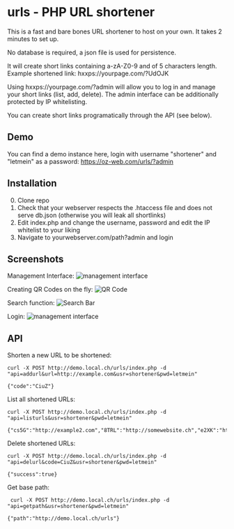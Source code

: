 # urls - PHP URL shortener
This is a fast and bare bones URL shortener to host on your own. It takes 2 minutes to set up.

No database is required, a json file is used for persistence.

It will create short links containing a-zA-Z0-9 and of 5 characters length.
Example shortened link:
hxxps://yourpage.com/?UdOJK

Using hxxps://yourpage.com/?admin will allow you to log in and manage your short links (list, add, delete).
The admin interface can be additionally protected by IP whitelisting. 

You can create short links programatically through the API (see below).

## Demo
You can find a demo instance here, login with username "shortener" and "letmein" as a password:
https://oz-web.com/urls/?admin

## Installation
0. Clone repo
1. Check that your webserver respects the .htaccess file and does not serve db.json (otherwise you will leak all shortlinks)
2. Edit index.php and change the username, password and edit the IP whitelist to your liking
3. Navigate to yourwebserver.com/path?admin and login

## Screenshots
Management Interface:
![management interface](https://i.imgur.com/cQJeeJM.png)

Creating QR Codes on the fly:
![QR Code](https://i.imgur.com/a1G1uXu.png)

Search function:
![Search Bar](https://i.imgur.com/tUaIZUu.png)

Login:
![management interface](https://i.imgur.com/0rgOnXe.png)

## API
Shorten a new URL to be shortened:
```
curl -X POST http://demo.local.ch/urls/index.php -d "api=addurl&url=http://example.com&usr=shortener&pwd=letmein"

{"code":"CiuZ"}
```

List all shortened URLs:
```
curl -X POST http://demo.local.ch/urls/index.php -d "api=listurls&usr=shortener&pwd=letmein"

{"cs5G":"http://example2.com","8TRL":"http://somewebsite.ch","e2XK":"http://github.com","CiuZ":"http://example.com"}
```

Delete shortened URLs:
```
curl -X POST http://demo.local.ch/urls/index.php -d "api=delurl&code=CiuZ&usr=shortener&pwd=letmein"

{"success":true}
```

Get base path:
```
 curl -X POST http://demo.local.ch/urls/index.php -d "api=getpath&usr=shortener&pwd=letmein"
 
{"path":"http://demo.local.ch/urls"}
```
